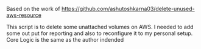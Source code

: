 Based on the work of https://github.com/ashutoshkarna03/delete-unused-aws-resource

This script is to delete some unattached volumes on AWS.  I needed to add some out put for reporting and also to reconfigure it to my personal setup. Core Logic is the same as the author indended


